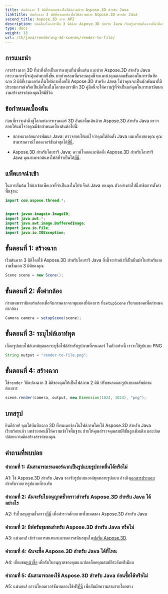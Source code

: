 ```yaml
---
title: บันทึกฉาก 3 มิติที่เรนเดอร์ลงในไฟล์ภาพด้วย Aspose.3D สำหรับ Java
linktitle: บันทึกฉาก 3 มิติที่เรนเดอร์ลงในไฟล์ภาพด้วย Aspose.3D สำหรับ Java
second_title: Aspose.3D จาวา API
description: ปลดล็อกโลกกราฟิก 3 มิติด้วย Aspose.3D สำหรับ Java เรียนรู้การบันทึกฉากที่น่าทึ่งลงในภาพได้อย่างง่ายดาย
type: docs
weight: 13
url: /th/java/rendering-3d-scenes/render-to-file/
---
```

## การแนะนำ

การสร้างฉาก 3D ที่น่าทึ่งถือเป็นการลงทุนที่น่าตื่นเต้น และด้วย Aspose.3D สำหรับ Java กระบวนการนี้จะคุ้มค่ามากยิ่งขึ้น บทช่วยสอนที่ครอบคลุมนี้จะแนะนำคุณตลอดขั้นตอนในการบันทึกฉาก 3 มิติที่เรนเดอร์ลงในไฟล์ภาพโดยใช้ Aspose.3D สำหรับ Java ไม่ว่าคุณจะเป็นนักพัฒนาที่มีประสบการณ์หรือเป็นมือใหม่ในโลกของกราฟิก 3D คู่มือนี้จะให้ความรู้ที่จำเป็นแก่คุณในการเนรมิตผลงานสร้างสรรค์ของคุณให้มีชีวิต

## ข้อกำหนดเบื้องต้น

ก่อนที่เราจะดำดิ่งสู่โลกแห่งการเรนเดอร์ 3D อันน่าตื่นเต้นด้วย Aspose.3D สำหรับ Java ตรวจสอบให้แน่ใจว่าคุณมีข้อกำหนดเบื้องต้นต่อไปนี้:

- สภาพแวดล้อมการพัฒนา Java: ตรวจสอบให้แน่ใจว่าคุณได้ติดตั้ง Java บนเครื่องของคุณ คุณสามารถดาวน์โหลดเวอร์ชันล่าสุดได้[ที่นี่](https://www.java.com/download/).

-  Aspose.3D สำหรับไลบรารี Java: ดาวน์โหลดและติดตั้ง Aspose.3D สำหรับไลบรารี Java คุณสามารถค้นหาไฟล์ที่จำเป็นได้[ที่นี่](https://releases.aspose.com/3d/java/).

## แพ็คเกจนำเข้า

ในการเริ่มต้น ให้นำเข้าแพ็คเกจที่จำเป็นลงในโปรเจ็กต์ Java ของคุณ ตัวอย่างต่อไปนี้สาธิตการตั้งค่าพื้นฐาน:

```java
import com.aspose.threed.*;


import javax.imageio.ImageIO;
import java.awt.*;
import java.awt.image.BufferedImage;
import java.io.File;
import java.io.IOException;
```

## ขั้นตอนที่ 1: สร้างฉาก

เริ่มต้นฉาก 3 มิติโดยใช้ Aspose.3D สำหรับไลบรารี Java สิ่งนี้จะทำหน้าที่เป็นผืนผ้าใบสำหรับผลงานชิ้นเอก 3 มิติของคุณ

```java
Scene scene = new Scene();
```

## ขั้นตอนที่ 2: ตั้งค่ากล้อง

 กำหนดพารามิเตอร์กล้องเพื่อจับภาพฉากจากมุมมองที่ต้องการ ที่`setupScene` เรียกเมธอดเพื่อกำหนดค่ากล้อง

```java
Camera camera = setupScene(scene);
```

## ขั้นตอนที่ 3: ระบุไฟล์เอาท์พุต

เลือกรูปแบบไฟล์เอาต์พุตและระบุชื่อไฟล์สำหรับรูปภาพที่เรนเดอร์ ในตัวอย่างนี้ เราจะใช้รูปแบบ PNG

```java
String output = "render-to-file.png";
```

## ขั้นตอนที่ 4: สร้างฉาก

 ใช้`render` วิธีแปลงฉาก 3 มิติของคุณให้เป็นไฟล์ภาพ 2 มิติ ปรับขนาดและรูปแบบผลลัพธ์ตามต้องการ

```java
scene.render(camera, output, new Dimension(1024, 1024), "png");
```

## บทสรุป

ยินดีด้วย! คุณได้บันทึกฉาก 3D ที่เรนเดอร์ลงในไฟล์ภาพโดยใช้ Aspose.3D สำหรับ Java เรียบร้อยแล้ว บทช่วยสอนนี้ให้ความเข้าใจพื้นฐาน ช่วยให้คุณสำรวจคุณสมบัติขั้นสูงเพิ่มเติม และปลดปล่อยความคิดสร้างสรรค์ของคุณ

## คำถามที่พบบ่อย

### คำถามที่ 1: ฉันสามารถเรนเดอร์ฉากเป็นรูปแบบรูปภาพอื่นได้หรือไม่

 A1: ใช่ Aspose.3D สำหรับ Java รองรับรูปแบบเอาต์พุตหลายรูปแบบ อ้างถึง[เอกสารประกอบ](https://reference.aspose.com/3d/java/) สำหรับรายการรูปแบบที่รองรับ

### คำถามที่ 2: ฉันจะรับใบอนุญาตชั่วคราวสำหรับ Aspose.3D สำหรับ Java ได้อย่างไร

 A2: รับใบอนุญาตชั่วคราว[ที่นี่](https://purchase.aspose.com/temporary-license/) เพื่อสำรวจศักยภาพทั้งหมดของ Aspose.3D สำหรับ Java

### คำถามที่ 3: มีฟอรัมชุมชนสำหรับ Aspose.3D สำหรับ Java หรือไม่

 A3: แน่นอน! เข้าร่วมการสนทนาและขอการสนับสนุนใน[ฟอรั่ม Aspose.3D](https://forum.aspose.com/c/3d/18).

### คำถามที่ 4: ฉันจะซื้อ Aspose.3D สำหรับ Java ได้ที่ไหน

 A4: เยี่ยมชม[หน้าซื้อ](https://purchase.aspose.com/buy) เพื่อรับใบอนุญาตของคุณและปลดล็อคคุณสมบัติระดับพรีเมียม

### คำถามที่ 5: ฉันสามารถลองใช้ Aspose.3D สำหรับ Java ก่อนซื้อได้หรือไม่

 A5: แน่นอน! ดาวน์โหลดเวอร์ชันทดลองใช้ฟรี[ที่นี่](https://releases.aspose.com/) เพื่อสัมผัสความสามารถโดยตรง